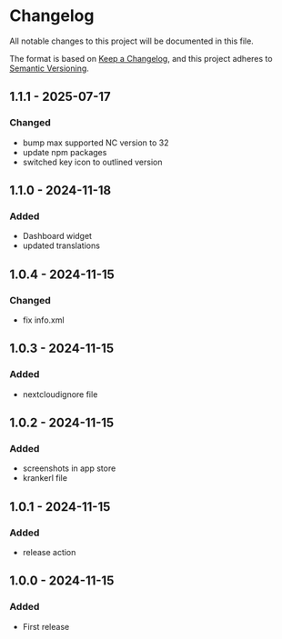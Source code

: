 # Changelog

All notable changes to this project will be documented in this file.

The format is based on [Keep a Changelog](https://keepachangelog.com/en/1.1.0/),
and this project adheres to [Semantic Versioning](https://semver.org/spec/v2.0.0.html).

## 1.1.1 - 2025-07-17

### Changed
- bump max supported NC version to 32
- update npm packages
- switched key icon to outlined version

## 1.1.0 - 2024-11-18

### Added

- Dashboard widget
- updated translations


## 1.0.4 - 2024-11-15

### Changed

- fix info.xml


## 1.0.3 - 2024-11-15

### Added

- nextcloudignore file

## 1.0.2 - 2024-11-15

### Added

- screenshots in app store
- krankerl file

## 1.0.1 - 2024-11-15

### Added

- release action

## 1.0.0 - 2024-11-15

### Added

- First release
